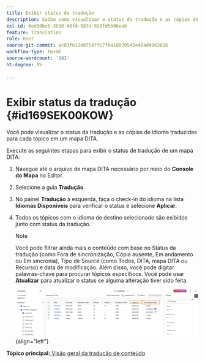 ```yaml
---
title: Exibir status da tradução
description: Saiba como visualizar o status da tradução e as cópias de idioma traduzidas para cada tópico em um mapa DITA no AEM Guides.
exl-id: 6ed30bc6-3030-40fd-987a-928fd5b06ee6
feature: Translation
role: User
source-git-commit: ac83f613d87547fc7f6a18070545e40ad4963616
workflow-type: tm+mt
source-wordcount: '183'
ht-degree: 0%

---
```


# Exibir status da tradução {#id169SEK00KOW}

Você pode visualizar o status da tradução e as cópias de idioma traduzidas para cada tópico em um mapa DITA.

Execute as seguintes etapas para exibir o status de tradução de um mapa DITA:

1. Navegue até o arquivo de mapa DITA necessário por meio do **Console do Mapa** no Editor.
1. Selecione a guia **Tradução**.
1. No painel **Tradução** à esquerda, faça o check-in do idioma na lista **Idiomas Disponíveis** para verificar o status e selecione **Aplicar**.
1. Todos os tópicos com o idioma de destino selecionado são exibidos junto com   status da tradução.

   >[!NOTE]
   >
   > Você pode filtrar ainda mais o conteúdo com base no Status da tradução \(como Fora de sincronização, Cópia ausente, Em andamento ou Em sincronia\), Tipo de Source \(como Todos, DITA, mapa DITA ou Recurso\) e data de modificação. Além disso, você pode digitar palavras-chave para procurar tópicos específicos. Você pode usar **Atualizar** para atualizar o status se alguma alteração tiver sido feita.

   ![](images/translation-status-new.png){align="left"}

**Tópico principal:**[ Visão geral da tradução de conteúdo](translation.md)
